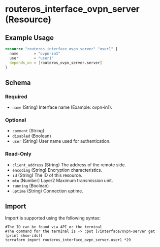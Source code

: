 # routeros_interface_ovpn_server (Resource)


## Example Usage
```terraform
resource "routeros_interface_ovpn_server" "user1" {
  name       = "ovpn-in1"
  user       = "user1"
  depends_on = [routeros_ovpn_server.server]
}
```

<!-- schema generated by tfplugindocs -->
## Schema

### Required

- `name` (String) Interface name (Example: ovpn-in1).

### Optional

- `comment` (String)
- `disabled` (Boolean)
- `user` (String) User name used for authentication.

### Read-Only

- `client_address` (String) The address of the remote side.
- `encoding` (String) Encryption characteristics.
- `id` (String) The ID of this resource.
- `mtu` (Number) Layer2 Maximum transmission unit.
- `running` (Boolean)
- `uptime` (String) Connection uptime.

## Import
Import is supported using the following syntax:
```shell
#The ID can be found via API or the terminal
#The command for the terminal is -> :put [/interface/ovpn-server get [print show-ids]]
terraform import routeros_interface_ovpn_server.user1 *29
```
